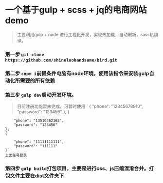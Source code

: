 # 一个基于gulp + scss + jq的电商网站demo
> 主要利用gulp + node 进行工程化开发，实现热加载，自动刷新，sass热编译。 
### 第一步 `git clone https://github.com/shineluohandsame/bird.git`
### 第二步 `cnpm i`前提条件电脑有node环境，使用该指令来安装gulp自动化所需要的所有依赖
### 第三步 `gulp dev`启动开发环境。
> 目前注册功能暂未完成，可暂时使用
` 
 {
        "phone": "12345678910",
        "password": "123456"
    },
    {
       
        "phone": "13510462162",
        "password": "123456"
    },
    {
        
        "phone": "11111111111",
        "password": "111111"
    }`
    上面账号登录
### 第四步 `gulp build`打包项目，主要是进行css、js压缩混淆合并。打包文件主要在dist文件夹下 